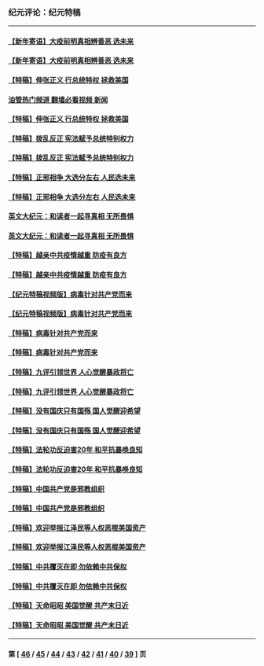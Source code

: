 ### 纪元评论：纪元特稿
---
#### [【新年寄语】大疫前明真相辨善恶 选未来](../../pages/nsc424/n12660855.md?07190330) 
#### [【新年寄语】大疫前明真相辨善恶 选未来](../../pages/nsc424/n12660855.md?07190330) 
#### [【特稿】伸张正义 行总统特权 拯救美国](../../pages/nsc424/n12616806.md?07190330) 
#### [油管热门频道 翻墙必看视频 新闻](ok?07190330)
#### [【特稿】伸张正义 行总统特权 拯救美国](../../pages/nsc424/n12616806.md?07190330) 
#### [【特稿】拨乱反正 宪法赋予总统特别权力](../../pages/nsc424/n12598306.md?07190330) 
#### [【特稿】拨乱反正 宪法赋予总统特别权力](../../pages/nsc424/n12598306.md?07190330) 
#### [【特稿】正邪相争 大选分左右 人民选未来](../../pages/nsc424/n12545208.md?07190330) 
#### [【特稿】正邪相争 大选分左右 人民选未来](../../pages/nsc424/n12545208.md?07190330) 
#### [英文大纪元：和读者一起寻真相 无所畏惧](../../pages/nsc424/n12542027.md?07190330) 
#### [英文大纪元：和读者一起寻真相 无所畏惧](../../pages/nsc424/n12542027.md?07190330) 
#### [【特稿】越亲中共疫情越重 防疫有良方](../../pages/nsc424/n12042989.md?07190330) 
#### [【特稿】越亲中共疫情越重 防疫有良方](../../pages/nsc424/n12042989.md?07190330) 
#### [【纪元特稿视频版】病毒针对共产党而来](../../pages/nsc424/n11977328.md?07190330) 
#### [【纪元特稿视频版】病毒针对共产党而来](../../pages/nsc424/n11977328.md?07190330) 
#### [【特稿】病毒针对共产党而来](../../pages/nsc424/n11928818.md?07190330) 
#### [【特稿】病毒针对共产党而来](../../pages/nsc424/n11928818.md?07190330) 
#### [【特稿】九评引领世界 人心觉醒暴政将亡](../../pages/nsc424/n11660496.md?07190330) 
#### [【特稿】九评引领世界 人心觉醒暴政将亡](../../pages/nsc424/n11660496.md?07190330) 
#### [【特稿】没有国庆只有国殇 国人觉醒迎希望](../../pages/nsc424/n11549354.md?07190330) 
#### [【特稿】没有国庆只有国殇 国人觉醒迎希望](../../pages/nsc424/n11549354.md?07190330) 
#### [【特稿】法轮功反迫害20年 和平抗暴唤良知](../../pages/nsc424/n11389135.md?07190330) 
#### [【特稿】法轮功反迫害20年 和平抗暴唤良知](../../pages/nsc424/n11389135.md?07190330) 
#### [【特稿】中国共产党是邪教组织](../../pages/nsc424/n11355551.md?07190330) 
#### [【特稿】中国共产党是邪教组织](../../pages/nsc424/n11355551.md?07190330) 
#### [【特稿】欢迎举报江泽民等人权恶棍美国资产](../../pages/nsc424/n11303040.md?07190330) 
#### [【特稿】欢迎举报江泽民等人权恶棍美国资产](../../pages/nsc424/n11303040.md?07190330) 
#### [【特稿】中共覆灭在即 勿依赖中共保权](../../pages/nsc424/n11278510.md?07190330) 
#### [【特稿】中共覆灭在即 勿依赖中共保权](../../pages/nsc424/n11278510.md?07190330) 
#### [【特稿】天命昭昭 美国觉醒 共产末日近](../../pages/nsc424/n11150259.md?07190330) 
#### [【特稿】天命昭昭 美国觉醒 共产末日近](../../pages/nsc424/n11150259.md?07190330) 

---
#### 第 [ [46](./46.md?07190330) / [45](./45.md?07190330) / [44](./44.md?07190330) / [43](./43.md?07190330) / [42](./42.md?07190330) / [41](./41.md?07190330) / [40](./40.md?07190330) / [39](./39.md?07190330) ] 页
